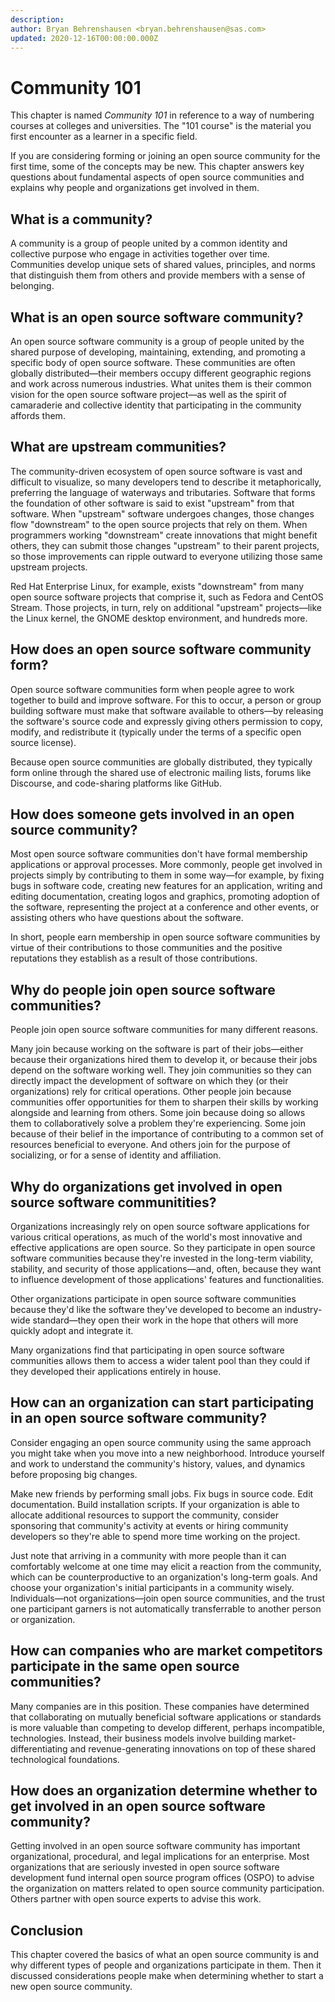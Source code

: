 ```yaml
---
description:
author: Bryan Behrenshausen <bryan.behrenshausen@sas.com>
updated: 2020-12-16T00:00:00.000Z
---
```


# Community 101
This chapter is named _Community 101_ in reference to a way of numbering courses at colleges and universities. The "101 course" is the material you first encounter as a learner in a specific field.

If you are considering forming or joining an open source community for the first time, some of the concepts may be new. This chapter answers key questions about fundamental aspects of open source communities and explains why people and organizations get involved in them.

## What is a community?
A community is a group of people united by a common identity and collective purpose who engage in activities together over time. Communities develop unique sets of shared values, principles, and norms that distinguish them from others and provide members with a sense of belonging.

## What is an open source software community?
An open source software community is a group of people united by the shared purpose of developing, maintaining, extending, and promoting a specific body of open source software. These communities are often globally distributed—their members occupy different geographic regions and work across numerous industries. What unites them is their common vision for the open source software project—as well as the spirit of camaraderie and collective identity that participating in the community affords them.

## What are upstream communities?
The community-driven ecosystem of open source software is vast and difficult to visualize, so many developers tend to describe it metaphorically, preferring the language of waterways and tributaries. Software that forms the foundation of other software is said to exist "upstream" from that software. When "upstream" software undergoes changes, those changes flow "downstream" to the open source projects that rely on them. When programmers working "downstream" create innovations that might benefit others, they can submit those changes "upstream" to their parent projects, so those improvements can ripple outward to everyone utilizing those same upstream projects.

Red Hat Enterprise Linux, for example, exists "downstream" from many open source software projects that comprise it, such as Fedora and CentOS Stream. Those projects, in turn, rely on additional "upstream" projects—like the Linux kernel, the GNOME desktop environment, and hundreds more.

## How does an open source software community form?
Open source software communities form when people agree to work together to build and improve software. For this to occur, a person or group building software must make that software available to others—by releasing the software's source code and expressly giving others permission to copy, modify, and redistribute it (typically under the terms of a specific open source license).

Because open source communities are globally distributed, they typically form online through the shared use of electronic mailing lists, forums like Discourse, and code-sharing platforms like GitHub.

## How does someone gets involved in an open source community?
Most open source software communities don't have formal membership applications or approval processes. More commonly, people get involved in projects simply by contributing to them in some way—for example, by fixing bugs in software code, creating new features for an application, writing and editing documentation, creating logos and graphics, promoting adoption of the software, representing the project at a conference and other events, or assisting others who have questions about the software.

In short, people earn membership in open source software communities by virtue of their contributions to those communities and the positive reputations they establish as a result of those contributions.

## Why do people join open source software communities?
People join open source software communities for many different reasons.

Many join because working on the software is part of their jobs—either because their organizations hired them to develop it, or because their jobs depend on the software working well. They join communities so they can directly impact the development of software on which they (or their organizations) rely for critical operations. Other people join because communities offer opportunities for them to sharpen their skills by working alongside and learning from others. Some join because doing so allows them to collaboratively solve a problem they're experiencing. Some join because of their belief in the importance of contributing to a common set of resources beneficial to everyone. And others join for the purpose of socializing, or for a sense of identity and affiliation.

## Why do organizations get involved in open source software communitities?
Organizations increasingly rely on open source software applications for various critical operations, as much of the world's most innovative and effective applications are open source. So they participate in open source software communities because they're invested in the long-term viability, stability, and security of those applications—and, often, because they want to influence development of those applications' features and functionalities.

Other organizations participate in open source software communities because they'd like the software they've developed to become an industry-wide standard—they open their work in the hope that others will more quickly adopt and integrate it.

Many organizations find that participating in open source software communities allows them to access a wider talent pool than they could if they developed their applications entirely in house.

## How can an organization can start participating in an open source software community?
Consider engaging an open source community using the same approach you might take when you move into a new neighborhood. Introduce yourself and work to understand the community's history, values, and dynamics before proposing big changes.

Make new friends by performing small jobs. Fix bugs in source code. Edit documentation. Build installation scripts. If your organization is able to allocate additional resources to support the community, consider sponsoring that community's activity at events or hiring community developers so they're able to spend more time working on the project.

Just note that arriving in a community with more people than it can comfortably welcome at one time may elicit a reaction from the community, which can be counterproductive to an organization's long-term goals. And choose your organization's initial participants in a community wisely. Individuals—not organizations—join open source communities, and the trust one participant garners is not automatically transferrable to another person or organization.

## How can companies who are market competitors participate in the same open source communities?
Many companies are in this position. These companies have determined that collaborating on mutually beneficial software applications or standards is more valuable than competing to develop different, perhaps incompatible, technologies. Instead, their business models involve building market-differentiating and revenue-generating innovations on top of these shared technological foundations.

## How does an organization determine whether to get involved in an open source software community?
Getting involved in an open source software community has important organizational, procedural, and legal implications for an enterprise. Most organizations that are seriously invested in open source software development fund internal open source program offices (OSPO) to advise the organization on matters related to open source community participation. Others partner with open source experts to advise this work.

## Conclusion
This chapter covered the basics of what an open source community is and why different types of people and organizations participate in them. Then it discussed considerations people make when determining whether to start a new open source community.
